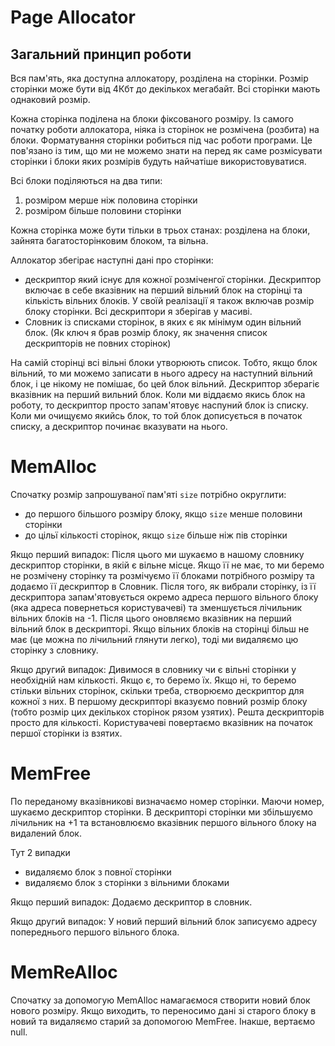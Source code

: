 ﻿# Page Allocator

## Загальний принцип роботи

Вся пам'ять, яка доступна аллокатору, розділена на сторінки. Розмір сторінки може бути від 4Кбт до декількох мегабайт. Всі сторінки мають однаковий розмір.

Кожна сторінка поділена на блоки фіксованого розміру. Із самого початку роботи аллокатора, ніяка із сторінок не розмічена (розбита) на блоки. Форматування сторінки робиться під час роботи програми. Це пов'язано із тим, що ми не можемо знати на перед як саме розмісувати сторінки і блоки яких розмірів будуть найчатіше використовуватися.

Всі блоки поділяються на два типи:
1. розміром мерше ніж половина сторінки
2. розміром більше половини сторінки

Кожна сторінка може бути тільки в трьох станах: розділена на блоки, зайнята багатосторінковим блоком, та вільна.

Аллокатор збегірає наступні дані про сторінки:
* дескриптор який існує для кожної розміченгої сторінки. Дескриптор включає в себе вказівник на перший вільний блок на сторінці та кількість вільних блоків. У своїй реалізації я також включав розмір блоку сторінки. Всі дескриптори я зберігав у масиві.
* Словник із списками сторінок, в яких є як мінімум один вільний блок. (Як ключ я брав розмір блоку, як значення список дескрипторів не повних сторінок)

На самій сторінці всі вільні блоки утворюють список. Тобто, якщо блок вільний, то ми можемо записати в нього адресу на наступний вільний блок, і це нікому не помішає, бо цей блок вільний. Дескриптор зберагіє вказівник на перший вильний блок. Коли ми віддаємо якись блок на роботу, то дескриптор просто запам'ятовує наспуний блок із списку. Коли ми очищуємо якийсь блок, то той блок дописується в початок списку, а дескриптор починає вказувати на нього.

# MemAlloc

Спочатку розмір запрошуваної пам'яті `size` потрібно округлити:
* до першого більшого розміру блоку, якщо `size` менше половини сторінки
* до цільї кількості сторінок, якщо `size` більше ніж пів сторінки

Якщо перший випадок:
Після цього ми шукаємо в нашому словнику дескриптор сторінки, в якій є вільне місце. Якщо її не має, то ми беремо не розмічену сторінку та розмічуємо її блоками потрібного розміру та додаємо її дескриптор в Словник. Після того, як вибрали сторінку, із її дескриптора запам'ятовується окремо адреса першого вільного блоку (яка адреса повернеться користувачеві) та зменшується лічильник вільних блоків на -1. Після цього оновляємо вказівник на перший вільний блок в дескрипторі. Якщо вільних блоків на сторінці більш не має (це можна по лічильний глянути легко), тоді ми видаляємо цю сторінку з словнику.

Якщо другий випадок:
Дивимося в словнику чи є вільні сторінки у необхідній нам кількості. Якщо є, то беремо їх. Якщо ні, то беремо стільки вільних сторінок, скільки треба, створюємо дескриптор для кожної з них. В першому дескрипторі вказуємо повний розмір блоку (тобто розмір цих декількох сторінок рязом узятих). Решта дескрипторів просто для кількості. Користувачеві повертаємо вказівник на початок першої сторінки із взятих.

# MemFree

По переданому вказівникові визначаємо номер сторінки. Маючи номер, шукаємо дескриптор сторінки. В дескрипторі сторінки ми збільшуємо лічильник на +1 та встановлюємо вказівник першого вільного блоку на видалений блок.

Тут 2 випадки
* видаляємо блок з повної сторінки
* видаляємо блок з сторінки з вільними блоками

Якщо перший випадок:
Додаємо дескриптор в словник.

Якщо другий випадок:
У новий перший вільний блок записуємо адресу попереднього першого вільного блока.

# MemReAlloc

Спочатку за допомогую MemAlloc намагаємося створити новий блок нового розміру. Якщо виходить, то переносимо дані зі старого блоку в новий та видаляємо старий за допомогою MemFree. Інакше, вертаємо null. 
